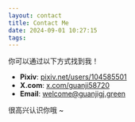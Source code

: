 ```yaml
---
layout: contact
title: Contact Me
date: 2024-09-01 10:27:15
tags:
---
```


你可以通过以下方式找到我！

- **Pixiv**: [pixiv.net/users/104585501](https://www.pixiv.net/users/104585501)
- **X.com**: [x.com/guanji58720](https://x.com/guanji58720)
- **Email**: [welcome@guanjigj.green](mailto:welcome@guanjigj.green)

很高兴认识你哦 ~
